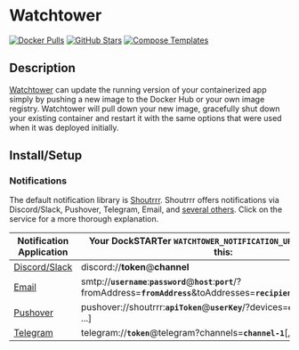 # Watchtower

[![Docker Pulls](https://img.shields.io/docker/pulls/containrrr/watchtower?style=flat-square&color=607D8B&label=docker%20pulls&logo=docker)](https://hub.docker.com/r/containrrr/watchtower)
[![GitHub Stars](https://img.shields.io/github/stars/containrrr/watchtower?style=flat-square&color=607D8B&label=github%20stars&logo=github)](https://github.com/containrrr/watchtower)
[![Compose Templates](https://img.shields.io/static/v1?style=flat-square&color=607D8B&label=compose&message=templates)](https://github.com/GhostWriters/DockSTARTer/tree/master/compose/.apps/watchtower)

## Description

[Watchtower](https://containrrr.dev/watchtower/) can update the running version of your containerized app simply by pushing a new image to the Docker Hub or your own image registry. Watchtower will pull down your new image, gracefully shut down your existing container and restart it with the same options that were used when it was deployed initially.

## Install/Setup

### Notifications

The default notification library is [Shoutrrr](https://containrrr.dev/shoutrrr/). Shoutrrr offers notifications via Discord/Slack, Pushover, Telegram, Email, and [several others](https://containrrr.dev/shoutrrr/services/overview/). Click on the service for a more thorough explanation.

| Notification Application | Your DockSTARTer `WATCHTOWER_NOTIFICATION_URL` should follow this: |
| ------------- |----------------------------------------------------------------------------------------------|
| [Discord/Slack](https://containrrr.dev/shoutrrr/services/discord/) | discord://__token__@__channel__ |
| [Email](https://containrrr.dev/shoutrrr/services/overview/) | smtp://__`username`__:__`password`__@__`host`__:__`port`__/?fromAddress=__`fromAddress`__&toAddresses=__`recipient1`__[,__`recipient2`__,...] |
| [Pushover](https://containrrr.dev/shoutrrr/services/pushover/) | pushover://shoutrrr:__`apiToken`__@__`userKey`__/?devices=__`device1`__[,__`device2`__, ...] |
| [Telegram](https://containrrr.dev/shoutrrr/services/telegram/) | telegram://__`token`__@telegram?channels=__`channel-1`__[,__`channel-2`__,...] |
